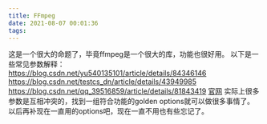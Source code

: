 ```yaml
---
title: FFmpeg
date: 2021-08-07 00:01:36
tags:
---
```

这是一个很大的命题了，毕竟ffmpeg是一个很大的库，功能也很好用。
以下是一些常见参数解释：
<https://blog.csdn.net/yu540135101/article/details/84346146>
<https://blog.csdn.net/testcs_dn/article/details/43949985>
<https://blog.csdn.net/qq_39516859/article/details/81843419>
[官网](https://www.ffmpeg.org/)
实际上很多参数是互相冲突的，找到一组符合功能的golden options就可以做很多事情了。
以后再补现在一直用的options吧，现在一直不用也有些忘记了。